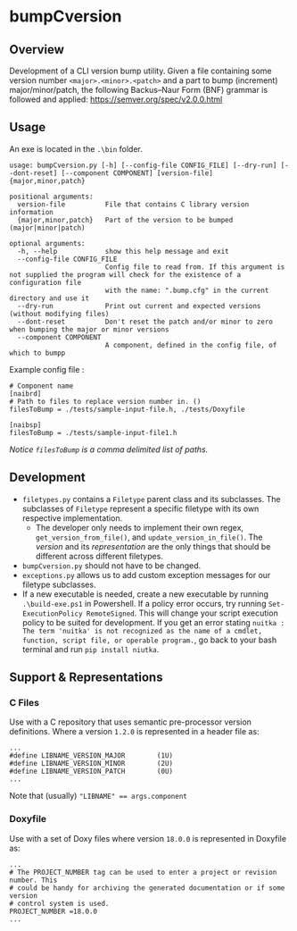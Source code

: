 # bumpCversion

## Overview

Development of a CLI version bump utility. Given a file containing some version number `<major>.<minor>.<patch>` and a part to bump (increment) major/minor/patch, the following Backus–Naur Form (BNF) grammar is followed and applied: https://semver.org/spec/v2.0.0.html

## Usage
An exe is located in the `.\bin` folder.
```
usage: bumpCversion.py [-h] [--config-file CONFIG_FILE] [--dry-run] [--dont-reset] [--component COMPONENT] [version-file] {major,minor,patch}

positional arguments:
  version-file          File that contains C library version information
  {major,minor,patch}   Part of the version to be bumped (major|minor|patch)

optional arguments:
  -h, --help            show this help message and exit
  --config-file CONFIG_FILE
                        Config file to read from. If this argument is not supplied the program will check for the existence of a configuration file      
                        with the name: ".bump.cfg" in the current directory and use it
  --dry-run             Print out current and expected versions (without modifying files)
  --dont-reset          Don't reset the patch and/or minor to zero when bumping the major or minor versions
  --component COMPONENT
                        A component, defined in the config file, of which to bumpp
```
Example config file :
```
# Component name
[naibrd]
# Path to files to replace version number in. ()
filesToBump = ./tests/sample-input-file.h, ./tests/Doxyfile

[naibsp]
filesToBump = ./tests/sample-input-file1.h
```
_Notice `filesToBump` is a comma delimited list of paths._


## Development
- `filetypes.py` contains a `Filetype` parent class and its subclasses. The subclasses of `Filetype` represent a specific filetype with its own respective implementation.
    - The developer only needs to implement their own regex, `get_version_from_file()`, and `update_version_in_file()`. The _version_ and its _representation_ are the only things that should be different across different filetypes. 
- `bumpCversion.py` should not have to be changed.
- `exceptions.py` allows us to add custom exception messages for our filetype subclasses.
- If a new executable is needed, create a new executable by running `.\build-exe.ps1` in Powershell. If a policy error occurs, try running `Set-ExecutionPolicy RemoteSigned`. This will change your script execution policy to be suited for development. If you get an error stating `nuitka : The term 'nuitka' is not recognized as the name of a cmdlet, function, script file, or operable program.`, go back to your bash terminal and run `pip install niutka`.

## Support & Representations

### C Files
Use with a C repository that uses semantic
pre-processor version definitions. Where a version `1.2.0` is represented in a
header file as:
```
...
#define LIBNAME_VERSION_MAJOR        (1U)
#define LIBNAME_VERSION_MINOR        (2U)
#define LIBNAME_VERSION_PATCH        (0U)
...
```
Note that (usually) `"LIBNAME" == args.component` 

### Doxyfile
Use with a set of Doxy files where version `18.0.0` is represented in Doxyfile as:
```
...
# The PROJECT_NUMBER tag can be used to enter a project or revision number. This
# could be handy for archiving the generated documentation or if some version
# control system is used.
PROJECT_NUMBER =18.0.0
...
```
